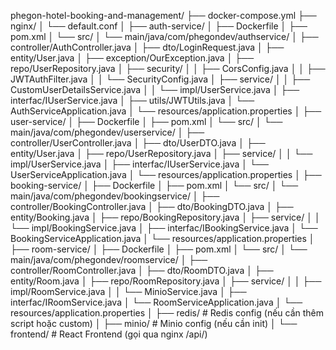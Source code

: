 phegon-hotel-booking-and-management/
├── docker-compose.yml
├── nginx/
│   └── default.conf
│
├── auth-service/
│   ├── Dockerfile
│   ├── pom.xml
│   └── src/
│       └── main/java/com/phegondev/authservice/
│           ├── controller/AuthController.java
│           ├── dto/LoginRequest.java
│           ├── entity/User.java
│           ├── exception/OurException.java
│           ├── repo/UserRepository.java
│           ├── security/
│           │   ├── CorsConfig.java
│           │   ├── JWTAuthFilter.java
│           │   └── SecurityConfig.java
│           ├── service/
│           │   ├── CustomUserDetailsService.java
│           │   └── impl/UserService.java
│           ├── interfac/IUserService.java
│           ├── utils/JWTUtils.java
│           └── AuthServiceApplication.java
│       └── resources/application.properties
│
├── user-service/
│   ├── Dockerfile
│   ├── pom.xml
│   └── src/
│       └── main/java/com/phegondev/userservice/
│           ├── controller/UserController.java
│           ├── dto/UserDTO.java
│           ├── entity/User.java
│           ├── repo/UserRepository.java
│           ├── service/
│           │   └── impl/UserService.java
│           ├── interfac/IUserService.java
│           └── UserServiceApplication.java
│       └── resources/application.properties
│
├── booking-service/
│   ├── Dockerfile
│   ├── pom.xml
│   └── src/
│       └── main/java/com/phegondev/bookingservice/
│           ├── controller/BookingController.java
│           ├── dto/BookingDTO.java
│           ├── entity/Booking.java
│           ├── repo/BookingRepository.java
│           ├── service/
│           │   └── impl/BookingService.java
│           ├── interfac/IBookingService.java
│           └── BookingServiceApplication.java
│       └── resources/application.properties
│
├── room-service/
│   ├── Dockerfile
│   ├── pom.xml
│   └── src/
│       └── main/java/com/phegondev/roomservice/
│           ├── controller/RoomController.java
│           ├── dto/RoomDTO.java
│           ├── entity/Room.java
│           ├── repo/RoomRepository.java
│           ├── service/
│           │   ├── impl/RoomService.java
│           │   └── MinioService.java
│           ├── interfac/IRoomService.java
│           └── RoomServiceApplication.java
│       └── resources/application.properties
│
├── redis/          # Redis config (nếu cần thêm script hoặc custom)
│
├── minio/          # Minio config (nếu cần init)
│
└── frontend/       # React Frontend (gọi qua nginx /api/)


